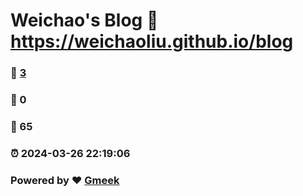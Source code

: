 # Weichao's Blog :link: https://weichaoliu.github.io/blog 
### :page_facing_up: [3](https://weichaoliu.github.io/blog/tag.html) 
### :speech_balloon: 0 
### :hibiscus: 65 
### :alarm_clock: 2024-03-26 22:19:06 
### Powered by :heart: [Gmeek](https://github.com/Meekdai/Gmeek)
